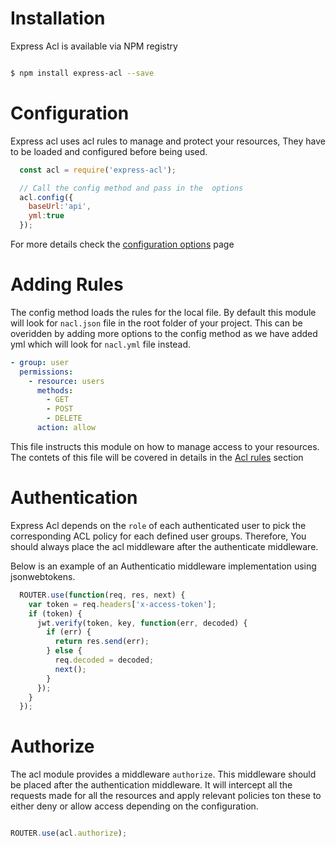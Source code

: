 # Installation

Express Acl is available via NPM registry

```bash

$ npm install express-acl --save

```


# Configuration

Express acl uses acl rules to manage and protect your resources, They have to be loaded and configured before being used.

```javascript
  const acl = require('express-acl');

  // Call the config method and pass in the  options
  acl.config({
    baseUrl:'api',
    yml:true
  });

```

For more details check the [configuration options](/documentation/configuration) page

# Adding Rules

The config method loads the rules for the local file. By default this module will look for `nacl.json` file in the root folder of your project. This can be overidden by adding more options to the config method as we have added yml which will look for `nacl.yml` file instead.

```yaml
- group: user
  permissions:
    - resource: users
      methods:
        - GET
        - POST
        - DELETE
      action: allow
```

This file instructs this module on how to manage access to your resources. The contets of this file will be covered in details in the [Acl rules](/documentation/acl-rules) section


# Authentication
Express Acl depends on the `role` of each authenticated user to pick the corresponding ACL policy for each defined user groups. Therefore, You should always place the acl middleware after the authenticate middleware.

Below is an example of an Authenticatio middleware implementation using jsonwebtokens.

```javascript
  ROUTER.use(function(req, res, next) {
    var token = req.headers['x-access-token'];
    if (token) {
      jwt.verify(token, key, function(err, decoded) {
        if (err) {
          return res.send(err);
        } else {
          req.decoded = decoded;
          next();
        }
      });
    }
  });

```

# Authorize

The acl module provides a middleware `authorize`. This middleware should be placed after the authentication middleware. It will intercept all the requests made for all the resources and apply relevant policies ton these to either deny or allow access depending on the configuration.

```javascript

ROUTER.use(acl.authorize);

```



